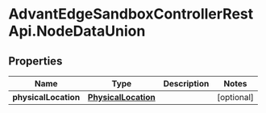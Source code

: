 # AdvantEdgeSandboxControllerRestApi.NodeDataUnion

## Properties
Name | Type | Description | Notes
------------ | ------------- | ------------- | -------------
**physicalLocation** | [**PhysicalLocation**](PhysicalLocation.md) |  | [optional] 


